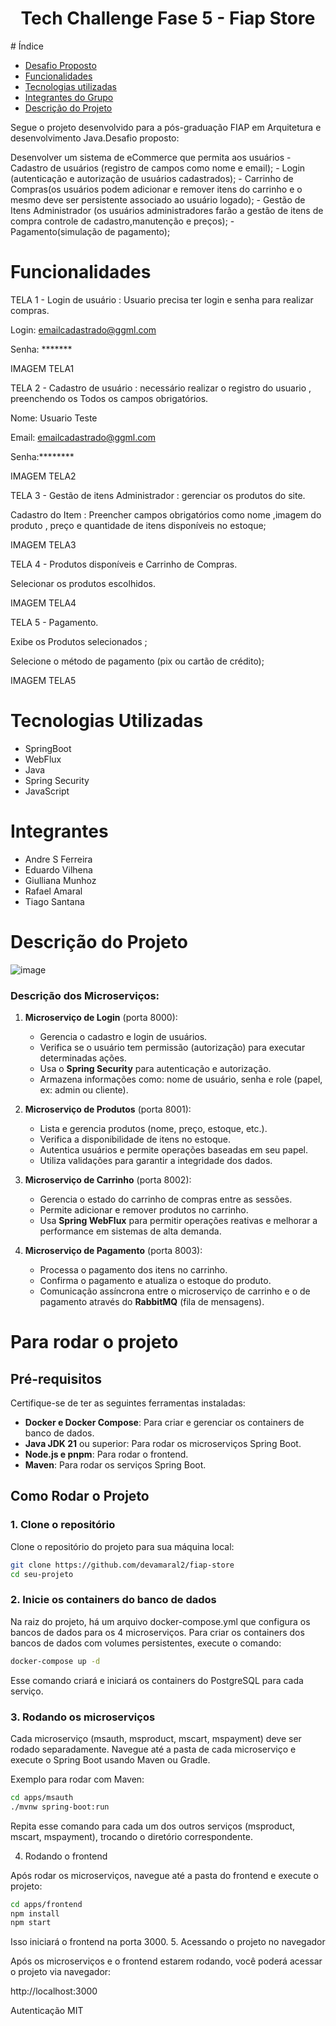 <h1 align="center"> Tech Challenge Fase 5 - Fiap Store </h1>
# Índice 

* [Desafio Proposto](#desafio-proposto)
* [Funcionalidades](#funcionalidades)
* [Tecnologias utilizadas](#tecnologias-utilizadas)
* [Integrantes do Grupo](#pessoas-desenvolvedoras)
* [Descrição do Projeto](#descrição-do-projeto)



Segue o projeto desenvolvido para a pós-graduação FIAP em Arquitetura e desenvolvimento Java.Desafio proposto:

Desenvolver um  sistema de eCommerce que permita aos usuários 
    - Cadastro de usuários (registro de campos como nome e email);
    - Login (autenticação e autorização de usuários cadastrados);
    - Carrinho de Compras(os usuários podem adicionar e remover itens do carrinho e o mesmo deve ser persistente associado ao usuário logado);
    - Gestão de Itens Administrador (os usuários administradores farão a gestão de itens de compra  controle de cadastro,manutenção e preços);
    - Pagamento(simulação de pagamento);
    

# Funcionalidades

TELA 1 - Login de usuário : Usuario precisa ter login e senha para realizar compras.
 
 Login: emailcadastrado@ggml.com 
 
 Senha:  *******

IMAGEM TELA1

TELA 2 - Cadastro de usuário : necessário realizar o registro do usuario , preenchendo os  Todos os campos obrigatórios.

  Nome: Usuario Teste
  
  Email: emailcadastrado@ggml.com
  
  Senha:********
  

IMAGEM TELA2


TELA 3 - Gestão de itens Administrador : gerenciar os produtos do site.

  Cadastro do Item : Preencher campos obrigatórios como nome ,imagem do produto , preço e quantidade de itens disponíveis no estoque; 

IMAGEM TELA3


TELA 4 - Produtos disponíveis e Carrinho de Compras.

  Selecionar os produtos escolhidos.
  

IMAGEM TELA4


TELA 5 - Pagamento. 

  Exibe os Produtos selecionados ;
  
  Selecione o método de pagamento (pix ou cartão de crédito);
  

IMAGEM TELA5


# Tecnologias Utilizadas
  - SpringBoot
  - WebFlux 
  - Java
  - Spring Security
  - JavaScript


# Integrantes 
 * Andre S Ferreira
 * Eduardo Vilhena
 * Giulliana Munhoz
 * Rafael Amaral
 * Tiago Santana



# Descrição do Projeto 

![image](https://github.com/user-attachments/assets/0acc035d-1b6b-40d4-bef9-cbcd69b61193)

### Descrição dos Microserviços:


1. **Microserviço de Login** (porta 8000):
   - Gerencia o cadastro e login de usuários.
   - Verifica se o usuário tem permissão (autorização) para executar determinadas ações.
   - Usa o **Spring Security** para autenticação e autorização.
   - Armazena informações como: nome de usuário, senha e role (papel, ex: admin ou cliente).

2. **Microserviço de Produtos** (porta 8001):
   - Lista e gerencia produtos (nome, preço, estoque, etc.).
   - Verifica a disponibilidade de itens no estoque.
   - Autentica usuários e permite operações baseadas em seu papel.
   - Utiliza validações para garantir a integridade dos dados.

3. **Microserviço de Carrinho** (porta 8002):
   - Gerencia o estado do carrinho de compras entre as sessões.
   - Permite adicionar e remover produtos no carrinho.
   - Usa **Spring WebFlux** para permitir operações reativas e melhorar a performance em sistemas de alta demanda.

4. **Microserviço de Pagamento** (porta 8003):
   - Processa o pagamento dos itens no carrinho.
   - Confirma o pagamento e atualiza o estoque do produto.
   - Comunicação assíncrona entre o microserviço de carrinho e o de pagamento através do **RabbitMQ** (fila de mensagens).

# Para rodar o projeto
## Pré-requisitos

Certifique-se de ter as seguintes ferramentas instaladas:

- **Docker e Docker Compose**: Para criar e gerenciar os containers de banco de dados.
- **Java JDK 21** ou superior: Para rodar os microserviços Spring Boot.
- **Node.js e pnpm**: Para rodar o frontend.
- **Maven**: Para rodar os serviços Spring Boot.

## Como Rodar o Projeto

### 1. Clone o repositório

Clone o repositório do projeto para sua máquina local:

```bash
git clone https://github.com/devamaral2/fiap-store
cd seu-projeto
```

### 2. Inicie os containers do banco de dados

Na raiz do projeto, há um arquivo docker-compose.yml que configura os bancos de dados para os 4 microserviços. Para criar os containers dos bancos de dados com volumes persistentes, execute o comando:

```bash
docker-compose up -d
```

Esse comando criará e iniciará os containers do PostgreSQL para cada serviço.

### 3. Rodando os microserviços

Cada microserviço (msauth, msproduct, mscart, mspayment) deve ser rodado separadamente. Navegue até a pasta de cada microserviço e execute o Spring Boot usando Maven ou Gradle.

Exemplo para rodar com Maven:

```bash
cd apps/msauth
./mvnw spring-boot:run
```


Repita esse comando para cada um dos outros serviços (msproduct, mscart, mspayment), trocando o diretório correspondente.


4. Rodando o frontend

Após rodar os microserviços, navegue até a pasta do frontend e execute o projeto:

```bash
cd apps/frontend
npm install
npm start
```

Isso iniciará o frontend na porta 3000.
5. Acessando o projeto no navegador

Após os microserviços e o frontend estarem rodando, você poderá acessar o projeto via navegador:

http://localhost:3000



Autenticação MIT




